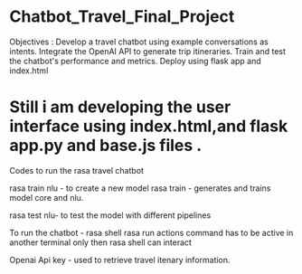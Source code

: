 # Chatbot_Travel_Final_Project

Objectives :
Develop a travel chatbot using example conversations as intents.
Integrate the OpenAI API to generate trip itineraries.
Train and test the chatbot's performance and metrics.
Deploy using flask app and index.html


# Still i am developing the user interface using index.html,and flask app.py and base.js files .

Codes to run the rasa travel chatbot 

rasa train nlu - to create a new model
rasa train - generates and trains model core and nlu.

rasa test nlu- to test the model with different pipelines

To run the chatbot - rasa shell
rasa run actions   command has to be active in another terminal only then rasa shell can interact

Openai Api key - used to retrieve travel itenary information.

